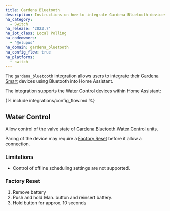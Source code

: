```yaml
---
title: Gardena Bluetooth
description: Instructions on how to integrate Gardena Bluetooth devices within Home Assistant.
ha_category:
  - Switch
ha_release: '2023.7'
ha_iot_class: Local Polling
ha_codeowners:
  - '@elupus'
ha_domain: gardena_bluetooth
ha_config_flow: true
ha_platforms:
  - switch
---
```


The `gardena_bluetooth` integration allows users to integrate their [Gardena Smart](https://www.gardena.com/int/products/smart/) devices using Bluetooth into Home Assistant.

The integration supports the [Water Control](#water-control) devices within Home Assistant:

{% include integrations/config_flow.md %}

## Water Control

Allow control of the valve state of [Gardena Bluetooth Water Control](https://www.gardena.com/int/products/watering/water-controls/water-control-bluetooth) units.

Paring of the device may require a [Factory Reset](#factory-reset) before it allow a connection.

### Limitations

* Control of offline scheduling settings are not supported.

### Factory Reset

1. Remove battery
2. Push and hold Man. button and reinsert battery.
3. Hold button for approx. 10 seconds
